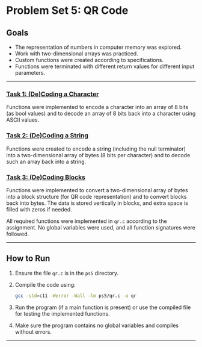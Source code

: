 # Problem Set 5: QR Code

## Goals
- The representation of numbers in computer memory was explored.
- Work with two-dimensional arrays was practiced.
- Custom functions were created according to specifications.
- Functions were terminated with different return values for different input parameters.

---

### [Task 1: (De)Coding a Character](qr.c)
Functions were implemented to encode a character into an array of 8 bits (as bool values) and to decode an array of 8 bits back into a character using ASCII values.

### [Task 2: (De)Coding a String](qr.c)
Functions were created to encode a string (including the null terminator) into a two-dimensional array of bytes (8 bits per character) and to decode such an array back into a string.

### [Task 3: (De)Coding Blocks](qr.c)
Functions were implemented to convert a two-dimensional array of bytes into a block structure (for QR code representation) and to convert blocks back into bytes. The data is stored vertically in blocks, and extra space is filled with zeros if needed.

All required functions were implemented in `qr.c` according to the assignment. No global variables were used, and all function signatures were followed.

---

## How to Run

1. Ensure the file `qr.c` is in the `ps5` directory.
2. Compile the code using:
   
   ```sh
   gcc -std=c11 -Werror -Wall -lm ps5/qr.c -o qr
   ```
3. Run the program (if a main function is present) or use the compiled file for testing the implemented functions.
4. Make sure the program contains no global variables and compiles without errors.

---